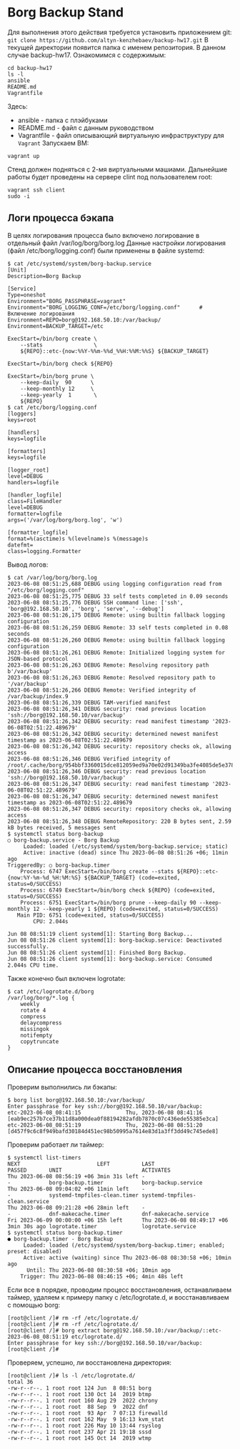 # Borg Backup Stand
Для выполнения этого действия требуется установить приложением git:
`git clone https://github.com/altyn-kenzhebaev/backup-hw17.git`
В текущей директории появится папка с именем репозитория. В данном случае backup-hw17. Ознакомимся с содержимым:
```
cd backup-hw17
ls -l
ansible
README.md
Vagrantfile
```
Здесь:
- ansible - папка с плэйбуками
- README.md - файл с данным руководством
- Vagrantfile - файл описывающий виртуальную инфраструктуру для `Vagrant`
Запускаем ВМ:
```
vagrant up
```
Стенд должен подняться с 2-мя виртуальными машиами. Дальнейшие работы будет проведены на сервере clint под пользователем root:
```
vagrant ssh client
sudo -i
```
## Логи процесса бэкапа
В целях логирования процесса было включено логирование в отдельный файл /var/log/borg/borg.log
Данные настройки логирования (файл /etc/borg/logging.conf) были применены в файле systemd:
```
$ cat /etc/systemd/system/borg-backup.service
[Unit]
Description=Borg Backup

[Service]
Type=oneshot
Environment="BORG_PASSPHRASE=vagrant"
Environment="BORG_LOGGING_CONF=/etc/borg/logging.conf"      # Включение логирования
Environment=REPO=borg@192.168.50.10:/var/backup/
Environment=BACKUP_TARGET=/etc

ExecStart=/bin/borg create \
    --stats                \
    ${REPO}::etc-{now:%%Y-%%m-%%d_%%H:%%M:%%S} ${BACKUP_TARGET}

ExecStart=/bin/borg check ${REPO}

ExecStart=/bin/borg prune \
    --keep-daily  90      \
    --keep-monthly 12     \
    --keep-yearly  1       \
    ${REPO}
$ cat /etc/borg/logging.conf
[loggers]
keys=root

[handlers]
keys=logfile

[formatters]
keys=logfile

[logger_root]
level=DEBUG
handlers=logfile

[handler_logfile]
class=FileHandler
level=DEBUG
formatter=logfile
args=('/var/log/borg/borg.log', 'w')

[formatter_logfile]
format=%(asctime)s %(levelname)s %(message)s
datefmt=
class=logging.Formatter
```
Вывод логов:
```
$ cat /var/log/borg/borg.log 
2023-06-08 08:51:25,688 DEBUG using logging configuration read from "/etc/borg/logging.conf"
2023-06-08 08:51:25,775 DEBUG 33 self tests completed in 0.09 seconds
2023-06-08 08:51:25,776 DEBUG SSH command line: ['ssh', 'borg@192.168.50.10', 'borg', 'serve', '--debug']
2023-06-08 08:51:26,175 DEBUG Remote: using builtin fallback logging configuration
2023-06-08 08:51:26,259 DEBUG Remote: 33 self tests completed in 0.08 seconds
2023-06-08 08:51:26,260 DEBUG Remote: using builtin fallback logging configuration
2023-06-08 08:51:26,261 DEBUG Remote: Initialized logging system for JSON-based protocol
2023-06-08 08:51:26,263 DEBUG Remote: Resolving repository path b'/var/backup'
2023-06-08 08:51:26,263 DEBUG Remote: Resolved repository path to '/var/backup'
2023-06-08 08:51:26,266 DEBUG Remote: Verified integrity of /var/backup/index.9
2023-06-08 08:51:26,339 DEBUG TAM-verified manifest
2023-06-08 08:51:26,341 DEBUG security: read previous location 'ssh://borg@192.168.50.10/var/backup'
2023-06-08 08:51:26,342 DEBUG security: read manifest timestamp '2023-06-08T02:51:22.489679'
2023-06-08 08:51:26,342 DEBUG security: determined newest manifest timestamp as 2023-06-08T02:51:22.489679
2023-06-08 08:51:26,342 DEBUG security: repository checks ok, allowing access
2023-06-08 08:51:26,346 DEBUG Verified integrity of /root/.cache/borg/954bbf3360015dce812059ed9a70e02d91349ba3fe4085de5e378c47fb4c5bec/chunks
2023-06-08 08:51:26,346 DEBUG security: read previous location 'ssh://borg@192.168.50.10/var/backup'
2023-06-08 08:51:26,347 DEBUG security: read manifest timestamp '2023-06-08T02:51:22.489679'
2023-06-08 08:51:26,347 DEBUG security: determined newest manifest timestamp as 2023-06-08T02:51:22.489679
2023-06-08 08:51:26,347 DEBUG security: repository checks ok, allowing access
2023-06-08 08:51:26,348 DEBUG RemoteRepository: 220 B bytes sent, 2.59 kB bytes received, 5 messages sent
$ systemctl status borg-backup
○ borg-backup.service - Borg Backup
     Loaded: loaded (/etc/systemd/system/borg-backup.service; static)
     Active: inactive (dead) since Thu 2023-06-08 08:51:26 +06; 11min ago
TriggeredBy: ○ borg-backup.timer
    Process: 6747 ExecStart=/bin/borg create --stats ${REPO}::etc-{now:%Y-%m-%d_%H:%M:%S} ${BACKUP_TARGET} (code=exited, status=0/SUCCESS)
    Process: 6749 ExecStart=/bin/borg check ${REPO} (code=exited, status=0/SUCCESS)
    Process: 6751 ExecStart=/bin/borg prune --keep-daily 90 --keep-monthly 12 --keep-yearly 1 ${REPO} (code=exited, status=0/SUCCESS)
   Main PID: 6751 (code=exited, status=0/SUCCESS)
        CPU: 2.044s

Jun 08 08:51:19 client systemd[1]: Starting Borg Backup...
Jun 08 08:51:26 client systemd[1]: borg-backup.service: Deactivated successfully.
Jun 08 08:51:26 client systemd[1]: Finished Borg Backup.
Jun 08 08:51:26 client systemd[1]: borg-backup.service: Consumed 2.044s CPU time.
```
Также конечно был включен logrotate:
```
$ cat /etc/logrotate.d/borg
/var/log/borg/*.log {
    weekly
    rotate 4
    compress
    delaycompress
    missingok
    notifempty
    copytruncate
}
```
## Описание процесса восстановления
Проверим выполнились ли бэкапы:
```
$ borg list borg@192.168.50.10:/var/backup/
Enter passphrase for key ssh://borg@192.168.50.10/var/backup: 
etc-2023-06-08_08:41:15              Thu, 2023-06-08 08:41:16 [eab9ec257b7ce37b11d8a000dea0f88194282afdb7870c07c436ede55385e3ca]
etc-2023-06-08_08:51:19              Thu, 2023-06-08 08:51:20 [d457f9c6c8f949bafd30184d451ec98b50995a7614e83d1a3ff3dd49c745ede8]
```
Проверим работает ли таймер:
```
$ systemctl list-timers
NEXT                        LEFT          LAST                        PASSED       UNIT                         ACTIVATES                     
Thu 2023-06-08 08:56:19 +06 3min 31s left -                           -            borg-backup.timer            borg-backup.service
Thu 2023-06-08 09:04:02 +06 11min left    -                           -            systemd-tmpfiles-clean.timer systemd-tmpfiles-clean.service
Thu 2023-06-08 09:21:28 +06 28min left    -                           -            dnf-makecache.timer          dnf-makecache.service
Fri 2023-06-09 00:00:00 +06 15h left      Thu 2023-06-08 08:49:17 +06 3min 30s ago logrotate.timer              logrotate.service
$ systemctl status borg-backup.timer
● borg-backup.timer - Borg Backup
     Loaded: loaded (/etc/systemd/system/borg-backup.timer; enabled; preset: disabled)
     Active: active (waiting) since Thu 2023-06-08 08:30:58 +06; 10min ago
      Until: Thu 2023-06-08 08:30:58 +06; 10min ago
    Trigger: Thu 2023-06-08 08:46:15 +06; 4min 48s left
```
Если все в порядке, проводим процесс восстановления, останавливаем таймер, удаляем к примеру папку с /etc/logrotate.d, и восстанавливаем с помощью borg:
```
[root@client /]# rm -rf /etc/logrotate.d/
[root@client /]# rm -rf /etc/logrotate.d/
[root@client /]# borg extract borg@192.168.50.10:/var/backup/::etc-2023-06-08_08:51:19 etc/logrotate.d/
Enter passphrase for key ssh://borg@192.168.50.10/var/backup: 
[root@client /]#
```
Проверяем, успешно, ли восстановлена директория:
```
[root@client /]# ls -l /etc/logrotate.d/
total 36
-rw-r--r--. 1 root root 124 Jun  8 08:51 borg
-rw-r--r--. 1 root root 130 Oct 14  2019 btmp
-rw-r--r--. 1 root root 160 Aug 29  2022 chrony
-rw-r--r--. 1 root root  88 Sep  9  2022 dnf
-rw-r--r--. 1 root root  93 Apr  7 07:13 firewalld
-rw-r--r--. 1 root root 162 May  9 16:13 kvm_stat
-rw-r--r--. 1 root root 226 May 10 13:44 rsyslog
-rw-r--r--. 1 root root 237 Apr 21 19:18 sssd
-rw-r--r--. 1 root root 145 Oct 14  2019 wtmp
```